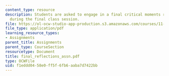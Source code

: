 ```yaml
---
content_type: resource
description: Students are asked to engage in a final critical moments reflection session
  during the final class session.
file: https://ol-ocw-studio-app-production.s3.amazonaws.com/courses/11-945-springfield-studio-fall-2005/f1eddd0458e0ff5f6fb6aaba7d7422bb_final_reflections_assn.pdf
file_type: application/pdf
learning_resource_types:
- Assignments
parent_title: Assignments
parent_type: CourseSection
resourcetype: Document
title: final_reflections_assn.pdf
type: OCWFile
uid: f1eddd04-58e0-ff5f-6fb6-aaba7d7422bb
---
```

